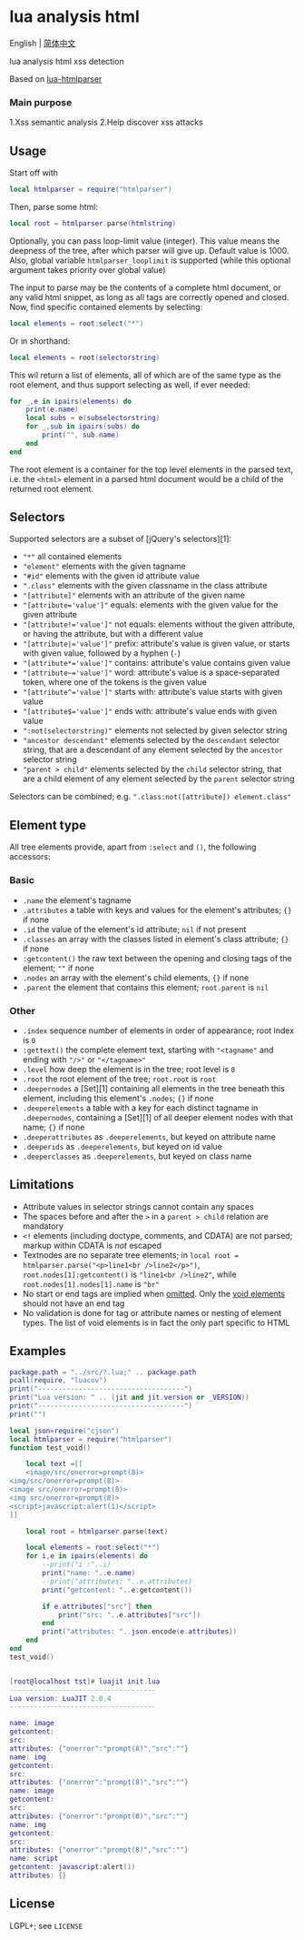 # lua analysis html
English | [简体中文](README-zh_CN.md)


lua analysis html xss detection

Based on [lua-htmlparser](https://github.com/msva/lua-htmlparser)

### Main purpose
1.Xss semantic analysis
2.Help discover xss attacks

## Usage
Start off with
```lua
local htmlparser = require("htmlparser")
```
Then, parse some html:
```lua
local root = htmlparser.parse(htmlstring)
```
Optionally, you can pass loop-limit value (integer). This value means the deepness of the tree, after which parser will give up. Default value is 1000.
Also, global variable `htmlparser_looplimit` is supported (while this optional argument takes priority over global value)

The input to parse may be the contents of a complete html document, or any valid html snippet, as long as all tags are correctly opened and closed.
Now, find specific contained elements by selecting:
```lua
local elements = root:select("*")
```
Or in shorthand:
```lua
local elements = root(selectorstring)
```
This wil return a list of elements, all of which are of the same type as the root element, and thus support selecting as well, if ever needed:
```lua
for _,e in ipairs(elements) do
	print(e.name)
	local subs = e(subselectorstring)
	for _,sub in ipairs(subs) do
		print("", sub.name)
	end
end
```
The root element is a container for the top level elements in the parsed text, i.e. the `<html>` element in a parsed html document would be a child of the returned root element.

## Selectors
Supported selectors are a subset of [jQuery's selectors][1]:

- `"*"` all contained elements
- `"element"` elements with the given tagname
- `"#id"` elements with the given id attribute value
- `".class"` elements with the given classname in the class attribute
- `"[attribute]"` elements with an attribute of the given name
- `"[attribute='value']"` equals: elements with the given value for the given attribute
- `"[attribute!='value']"` not equals: elements without the given attribute, or having the attribute, but with a different value
- `"[attribute|='value']"` prefix: attribute's value is given value, or starts with given value, followed by a hyphen (`-`)
- `"[attribute*='value']"` contains: attribute's value contains given value
- `"[attribute~='value']"` word: attribute's value is a space-separated token, where one of the tokens is the given value
- `"[attribute^='value']"` starts with: attribute's value starts with given value
- `"[attribute$='value']"` ends with: attribute's value ends with given value
- `":not(selectorstring)"` elements not selected by given selector string
- `"ancestor descendant"` elements selected by the `descendant` selector string, that are a descendant of any element selected by the `ancestor` selector string
- `"parent > child"` elements selected by the `child` selector string, that are a child element of any element selected by the `parent` selector string

Selectors can be combined; e.g. `".class:not([attribute]) element.class"`

## Element type
All tree elements provide, apart from `:select` and `()`, the following accessors:

### Basic
- `.name` the element's tagname
- `.attributes` a table with keys and values for the element's attributes; `{}` if none
- `.id` the value of the element's id attribute; `nil` if not present
- `.classes` an array with the classes listed in element's class attribute; `{}` if none
- `:getcontent()` the raw text between the opening and closing tags of the element; `""` if none
- `.nodes` an array with the element's child elements, `{}` if none
- `.parent` the element that contains this element; `root.parent` is `nil`

### Other
- `.index` sequence number of elements in order of appearance; root index is `0`
- `:gettext()` the complete element text, starting with `"<tagname"` and ending with `"/>"` or `"</tagname>"`
- `.level` how deep the element is in the tree; root level is `0`
- `.root` the root element of the tree; `root.root` is `root`
- `.deepernodes` a [Set][1] containing all elements in the tree beneath this element, including this element's `.nodes`; `{}` if none
- `.deeperelements` a table with a key for each distinct tagname in `.deepernodes`, containing a [Set][1] of all deeper element nodes with that name; `{}` if none
- `.deeperattributes` as `.deeperelements`, but keyed on attribute name
- `.deeperids` as `.deeperelements`, but keyed on id value
- `.deeperclasses` as `.deeperelements`, but keyed on class name

## Limitations
- Attribute values in selector strings cannot contain any spaces
- The spaces before and after the `>` in a `parent > child` relation are mandatory 
- `<!` elements (including doctype, comments, and CDATA) are not parsed; markup within CDATA is *not* escaped
- Textnodes are no separate tree elements; in `local root = htmlparser.parse("<p>line1<br />line2</p>")`, `root.nodes[1]:getcontent()` is `"line1<br />line2"`, while `root.nodes[1].nodes[1].name` is `"br"`
- No start or end tags are implied when [omitted](http://www.w3.org/TR/html5/syntax.html#optional-tags). Only the [void elements](http://www.w3.org/TR/html5/syntax.html#void-elements) should not have an end tag
- No validation is done for tag or attribute names or nesting of element types. The list of void elements is in fact the only part specific to HTML

## Examples
```lua
package.path = "../src/?.lua;" .. package.path
pcall(require, "luacov")
print("------------------------------------")
print("Lua version: " .. (jit and jit.version or _VERSION))
print("------------------------------------")
print("")

local json=require("cjson")
local htmlparser = require("htmlparser")
function test_void()

	local text =[[
	<image/src/onerror=prompt(8)>
<img/src/onerror=prompt(8)>
<image src/onerror=prompt(8)>
<img src/onerror=prompt(8)>
<script>javascript:alert(1)</script>
]]

	local root = htmlparser.parse(text)

	local elements = root:select("*")
	for i,e in ipairs(elements) do
		--print("i :"..i)
		print("name: "..e.name)
		--print("attributes: "..e.attributes)
		print("getcontent: "..e:getcontent())

		if e.attributes["src"] then
			print("src: "..e.attributes["src"])
		end
		print("attributes: "..json.encode(e.attributes))
	end
end
test_void()

```
```lua

[root@localhost tst]# luajit init.lua 
------------------------------------
Lua version: LuaJIT 2.0.4
------------------------------------

name: image
getcontent: 
src: 
attributes: {"onerror":"prompt(8)","src":""}
name: img
getcontent: 
src: 
attributes: {"onerror":"prompt(8)","src":""}
name: image
getcontent: 
src: 
attributes: {"onerror":"prompt(8)","src":""}
name: img
getcontent: 
src: 
attributes: {"onerror":"prompt(8)","src":""}
name: script
getcontent: javascript:alert(1)
attributes: {}

```

## License
LGPL+; see `LICENSE`
